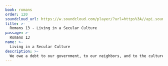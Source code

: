```yaml
---
book: romans
order: 120
soundcloud_url: https://w.soundcloud.com/player/?url=https%3A//api.soundcloud.com/tracks/
title: >-
  Romans 13 - Living in a Secular Culture
passage: >-
  Romans 13
name: >-
  Living in a Secular Culture
description: >-
  We owe a debt to our government, to our neighbors, and to the culture in which we live. How do we pay that debt as Christian believers living in a secular world?
---
```


